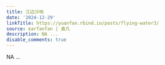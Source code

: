 ```yaml
---
title: 江边沙地
date: '2024-12-29'
linkTitle: https://yuanfan.rbind.io/posts/flying-water3/
source: earfanfan | 袁凡
description: NA ...
disable_comments: true
---
```

NA ...